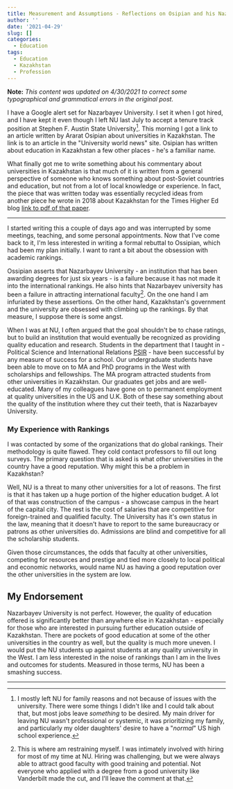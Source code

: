 ```yaml
---
title: Measurement and Assumptions - Reflections on Osipian and his Nazarbayev Obsession
author: ''
date: '2021-04-29'
slug: []
categories:
  - Education
tags:
  - Education
  - Kazakhstan
  - Profession
---
```


**Note:** *This content was updated on 4/30/2021 to correct some typographical and grammatical errors in the original post.*

I have a Google alert set for Nazarbayev University. I set it when I got hired, and I have kept it even though I left NU last July to accept a tenure track position at Stephen F. Austin State University[^1]. This morning I got a link to an article written by Ararat Osipian about universities in Kazakhstan. The link is to an article in the "University world news" site. Osipian has written about education in Kazakhstan a few other places - he's a familiar name. 


What finally got me to write something about his commentary about universities in Kazakhstan is that much of it is written from a general perspective of someone who knows something about post-Soviet countries and education, but not from a lot of local knowledge or experience. In fact, the piece that was written today was essentially recycled ideas from another piece he wrote in 2018 about Kazakhstan for the Times Higher Ed blog [link to pdf of that paper](<https://www.researchgate.net/publication/329206443_Osipian_Ararat_2018_Kazakhstan's_Struggle_to_Modernize_Inside_Higher_Education_The_World_View_November_26_2018>).

---

I started writing this a couple of days ago and was interrupted by some meetings, teaching, and some personal appointments. Now that I've come back to it, I'm less interested in writing a formal rebuttal to Ossipian, which had been my plan initially. I want to rant a bit about the obsession with academic rankings. 

Ossipian asserts that Nazarbayev University - an institution that has been awarding degrees for just six years - is a failure because it has not made it into the international rankings. He also hints that Nazarbayev university has been a failure in attracting international faculty[^2]. On the one hand I am infuriated by these assertions. On the other hand, Kazakhstan's government and the university are obsessed with climbing up the rankings. By that measure, I suppose there is some angst.

When I was at NU, I often argued that the goal shouldn't be to chase ratings, but to build an institution that would eventually be recognized as providing quality education and research. Students in the department that I taught in - Political Science and International Relations [PSIR](https://ssh.nu.edu.kz/departments/department-of-political-science-and-international-relations/about/) - have been successful by any measure of success for a school. Our undergraduate students have been able to move on to MA and PhD programs in the West with scholarships and fellowships. The MA program attracted students from other universities in Kazakhstan. Our graduates get jobs and are well-educated. Many of my colleagues have gone on to permanent employment at quality universities in the US and U.K. Both of these say something about the quality of the institution where they cut their teeth, that is Nazarbayev University.

### My Experience with Rankings

I was contacted by some of the organizations that do global rankings. Their methodology is quite flawed. They cold contact professors to fill out long surveys. The primary question that is asked is what *other* universities in the country  have a good reputation. Why might this be a problem in Kazakhstan?

Well, NU is a threat to many other universities for a lot of reasons. The first is that it has taken up a huge portion of the higher education budget. A lot of that was construction of the campus - a showcase campus in the heart of the capital city. The rest is the cost of salaries that are competitive for foreign-trained and qualified faculty. The University has it's own status in the law, meaning that it doesn't have to report to the same bureaucracy or patrons as other universities do. Admissions are blind and competitive for all the scholarship students. 

Given those circumstances, the odds that faculty at other universities, competing for resources and prestige and tied more closely to local political and economic networks, would name NU as having a good reputation over the other universities in the system are low. 

## My Endorsement

Nazarbayev University is not perfect. However, the quality of education offered is significantly better than anywhere else in Kazakhstan - especially for those who are interested in pursuing further education outside of Kazakhstan. There are pockets of good education at some of the other universities in the country as well, but the quality is much more uneven. I would put the NU students up against students at any quality university in the West. I am less interested in the noise of rankings than I am in the lives and outcomes for students. Measured in those terms, NU has been a smashing success.

---

[^1]: I mostly left NU for family reasons and not because of issues with the university. There were some things I didn't like and I could talk about that, but most jobs leave *something* to be desired. My main driver for leaving NU wasn't professional or systemic, it was prioritizing my family, and particularly my older daughters' desire to have a "*normal*" US high school experience.

[^2]: This is where am restraining myself. I was intimately involved with hiring for most of my time at NU. Hiring was challenging, but we were always able to attract good faculty with good training and potential. Not everyone who applied with a degree from a good university like Vanderbilt made the cut, and I'll leave the comment at that.

